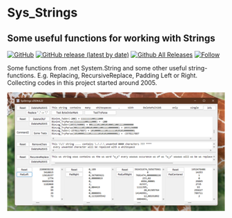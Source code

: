# Sys_Strings  
## Some useful functions for working with Strings   

[![GitHub](https://img.shields.io/github/license/OlimilO1402/Sys_Strings?style=plastic)](https://github.com/OlimilO1402/Sys_Strings/blob/master/LICENSE) 
[![GitHub release (latest by date)](https://img.shields.io/github/v/release/OlimilO1402/Sys_Strings?style=plastic)](https://github.com/OlimilO1402/Sys_Strings/releases/latest)
[![Github All Releases](https://img.shields.io/github/downloads/OlimilO1402/Sys_Strings/total.svg)](https://github.com/OlimilO1402/Sys_Strings/releases/download/v2025-10-25/SysStrings_v2025-10-25.zip)
[![Follow](https://img.shields.io/github/followers/OlimilO1402.svg?style=social&label=Follow&maxAge=2592000)](https://github.com/OlimilO1402/Sys_Strings/watchers)

Some functions from .net System.String and some other useful string-functions. E.g. Replacing, RecursiveReplace, Padding Left or Right.  
Collecting codes in this project started around 2005.  

![SysStrings Image](Resources/SysStrings.png "SysStrings Image")
